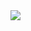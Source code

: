 <img src="https://github-readme-stats.vercel.app/api?username=p2vman&theme=merko&hide_border=false">
